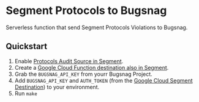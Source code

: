 # Segment Protocols to Bugsnag

Serverless function that send Segment Protocols Violations to Bugsnag.

## Quickstart

1. Enable [Protocols Audit Source in Segment](https://segment.com/docs/protocols/anomaly_detection/).
2. Create a [Google Cloud Function destination also in Segment](https://segment.com/docs/destinations/google-cloud-function/).
3. Grab the `BUGSNAG_API_KEY` from yourr Bugsnag Project.
4. Add `BUGSNAG_API_KEY` and `AUTH_TOKEN` (from the [Google Cloud Segment Destination](https://segment.com/docs/destinations/google-cloud-function/#configure-google-cloud-function-destination)) to your environment.
5. Run `make`
